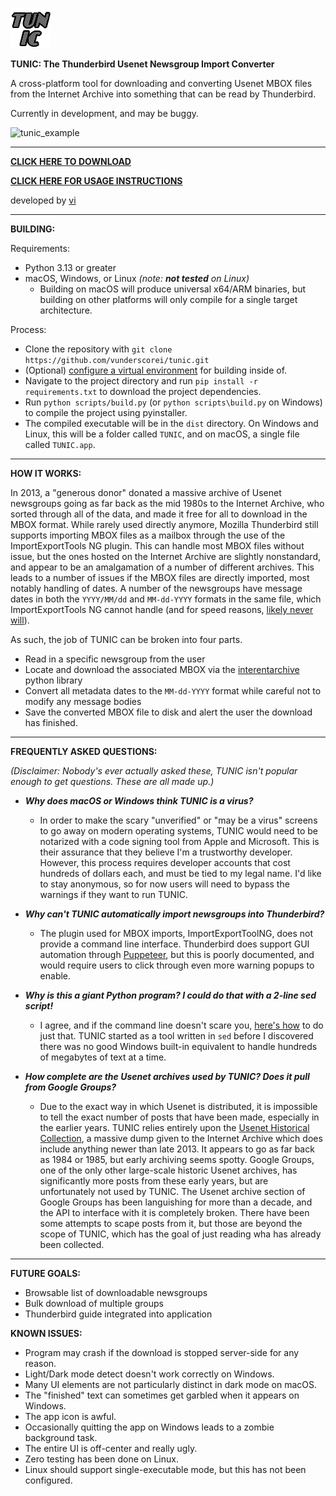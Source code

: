 ![TUNIC Logo, which is the word TUNIC in grey](./resources/tunic_logo.png)

__TUNIC: The Thunderbird Usenet Newsgroup Import Converter__

A cross-platform tool for downloading and converting Usenet MBOX files from the Internet Archive into something that can be read by Thunderbird.

Currently in development, and may be buggy.

<img width="604" height="231" alt="tunic_example" src="https://github.com/user-attachments/assets/d8ed140e-3bdb-4ea3-9ec1-2d25d834f5ee" />

---

[__CLICK HERE TO DOWNLOAD__](https://github.com/vunderscorei/tunic/releases)

[__CLICK HERE FOR USAGE INSTRUCTIONS__](https://github.com/vunderscorei/tunic/wiki/Setting-up-Thunderbird)

developed by [vi](https://v-i.dev/)

---

__BUILDING:__

Requirements:
- Python 3.13 or greater
- macOS, Windows, or Linux *(note: ***not tested*** on Linux)*
  - Building on macOS will produce universal x64/ARM binaries, but building on other platforms will only compile for a single target architecture.

Process:
- Clone the repository with `git clone https://github.com/vunderscorei/tunic.git`
- (Optional) [configure a virtual environment](https://docs.python.org/3/library/venv.html) for building inside of.
- Navigate to the project directory and run `pip install -r requirements.txt` to download the project dependencies.
- Run `python scripts/build.py` (or `python scripts\build.py` on Windows) to compile the project using pyinstaller.
- The compiled executable will be in the `dist` directory. On Windows and Linux, this will be a folder called `TUNIC`, and on macOS, a single file called `TUNIC.app`.

---

__HOW IT WORKS:__

In 2013, a "generous donor" donated a massive archive of Usenet newsgroups going as far back as the mid 1980s to the Internet Archive, who sorted through all of the data, and made it free for all to download in the MBOX format. While rarely used directly anymore, Mozilla Thunderbird still supports importing MBOX files as a mailbox through the use of the ImportExportTools NG plugin. This can handle most MBOX files without issue, but the ones hosted on the Internet Archive are slightly nonstandard, and appear to be an amalgamation of a number of different archives. This leads to a number of issues if the MBOX files are directly imported, most notably handling of dates. A number of the newsgroups have message dates in both the `YYYY/MM/dd` and `MM-dd-YYYY` formats in the same file, which ImportExportTools NG cannot handle (and for speed reasons, [likely never will](https://github.com/thunderbird/import-export-tools-ng/issues/524)).

As such, the job of TUNIC can be broken into four parts.
 - Read in a specific newsgroup from the user
 - Locate and download the associated MBOX via the [interentarchive](https://archive.org/developers/internetarchive/) python library
 - Convert all metadata dates to the `MM-dd-YYYY` format while careful not to modify any message bodies
 - Save the converted MBOX file to disk and alert the user the download has finished.

---

__FREQUENTLY ASKED QUESTIONS:__

*(Disclaimer: Nobody's ever actually asked these, TUNIC isn't popular enough to get questions. These are all made up.)*

- ***Why does macOS or Windows think TUNIC is a virus?***
    - In order to make the scary "unverified" or "may be a virus" screens to go away on modern operating systems, TUNIC would need to be notarized with a code signing tool from Apple and Microsoft. This is their assurance that they believe I'm a trustworthy developer. However, this process requires developer accounts that cost hundreds of dollars each, and must be tied to my legal name. I'd like to stay anonymous, so for now users will need to bypass the warnings if they want to run TUNIC.

- ***Why can't TUNIC automatically import newsgroups into Thunderbird?***
    - The plugin used for MBOX imports, ImportExportToolNG, does not provide a command line interface. Thunderbird does support GUI automation through [Puppeteer](https://pptr.dev/supported-browsers), but this is poorly documented, and would require users to click through even more warning popups to enable.

- ***Why is this a giant Python program? I could do that with a 2-line sed script!***
     - I agree, and if the command line doesn't scare you, [here's how](https://github.com/vunderscorei/tunic/wiki/Fixing-MBOXs-without-TUNIC) to do just that. TUNIC started as a tool written in `sed` before I discovered there was no good Windows built-in equivalent to handle hundreds of megabytes of text at a time.
 
- ***How complete are the Usenet archives used by TUNIC? Does it pull from Google Groups?***
    - Due to the exact way in which Usenet is distributed, it is impossible to tell the exact number of posts that have been made, especially in the earlier years. TUNIC relies entirely upon the [Usenet Historical Collection](https://archive.org/details/usenethistorical), a massive dump given to the Internet Archive which does include anything newer than late 2013. It appears to go as far back as 1984 or 1985, but early archiving seems spotty. Google Groups, one of the only other large-scale historic Usenet archives, has significantly more posts from these early years, but are unfortunately not used by TUNIC. The Usenet archive section of Google Groups has been languishing for more than a decade, and the API to interface with it is completely broken. There have been some attempts to scape posts from it, but those are beyond the scope of TUNIC, which has the goal of just reading wha has already been collected.

---

__FUTURE GOALS:__
- Browsable list of downloadable newsgroups
- Bulk download of multiple groups
- Thunderbird guide integrated into application
  
__KNOWN ISSUES:__
- Program may crash if the download is stopped server-side for any reason.
- Light/Dark mode detect doesn't work correctly on Windows.
- Many UI elements are not particularly distinct in dark mode on macOS.
- The "finished" text can sometimes get garbled when it appears on Windows.
- The app icon is awful.
- Occasionally quitting the app on Windows leads to a zombie background task.
- The entire UI is off-center and really ugly.
- Zero testing has been done on Linux.
- Linux should support single-executable mode, but this has not been configured.
